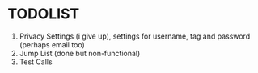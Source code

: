 # TODOLIST

1. Privacy Settings (i give up), settings for username, tag and password (perhaps email too)
2. Jump List (done but non-functional)
3. Test Calls